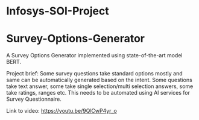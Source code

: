 # Infosys-SOI-Project
# Survey-Options-Generator

A Survey Options Generator implemented using state-of-the-art model BERT.

Project brief: Some survey questions take standard options mostly and same can be automatically generated based on the intent. Some questions take text answer, some take single selection/multi selection answers, some take ratings, ranges etc. This needs to be automated using AI services for Survey Questionnaire. 

Link to video: https://youtu.be/9QlCwP4yr_o
